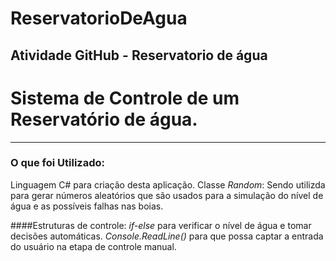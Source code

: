 # ReservatorioDeAgua
Atividade GitHub - Reservatorio de água
--------------------------------------------------------------------------------------------------------------------------------------------------------- 
# Sistema de Controle de um Reservatório de água.
--------------------------------------------------------------------------------------------------------------------------------------------------------- 
### O que foi Utilizado:

Linguagem C# para criação desta aplicação.
Classe *Random*: Sendo utilizda para gerar números aleatórios que são usados para a simulação do nível de água e as possíveis falhas nas boias.

####Estruturas de controle:
*if-else* para verificar o nível de água e tomar decisões automáticas.
*Console.ReadLine()* para que possa captar a entrada do usuário na etapa de controle manual.
